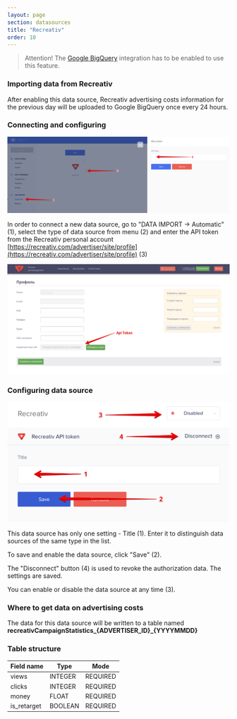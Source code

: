 ```yaml
---
layout: page
section: datasources
title: "Recreativ"
order: 10
---
```


> Attention! The [Google BigQuery](/integrations/google-bigquery) integration has to be enabled to use this feature.

### Importing data from Recreativ

After enabling this data source, Recreativ advertising costs information for the previous day will be uploaded to Google BigQuery once every 24 hours.

### Connecting and configuring

![](/img/recreativ.1.png)

In order to connect a new data source, go to "DATA IMPORT → Automatic" (1), select the type of data source from menu (2) and enter the API token from the Recreativ personal account [https://recreativ.com/advertiser/site/profile](https://recreativ.com/advertiser/site/profile) (3)

![](/img/recreativ.2.png)

### Configuring data source

![](/img/recreativ.3.png)


This data source has only one setting - Title (1). Enter it to distinguish data sources of the same type in the list.

To save and enable the data source, click "Save" (2).

The "Disconnect" button (4) is used to revoke the authorization data. The settings are saved.

You can enable or disable the data source at any time (3).

### Where to get data on advertising costs

The data for this data source will be written to a table named **recreativCampaignStatistics_{ADVERTISER_ID}_{YYYYMMDD}**

### Table structure

Field name|Type|Mode
--- | --- | ---
views | INTEGER | REQUIRED
clicks | INTEGER | REQUIRED
money | FLOAT | REQUIRED
is_retarget | BOOLEAN | REQUIRED
